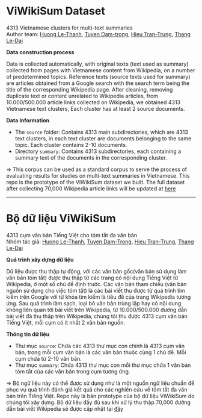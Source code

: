 # ViWikiSum Dataset
4313 Vietnamese clusters for multi-text summaries </br>
Author team: [Huong Le-Thanh](mailto:huonglt@soict.hust.edu.vn), [Tuyen Dam-trong](mailto:damtrongtuyen1999@gmail.com), [Hieu Tran-Trung](mailto:hieutt99@gmail.com), [Thang Le-Dai](mailto:thangld.bkhn@gmail.com)

**Data construction process**

Data is collected automatically, with original texts (text used as summary) collected from pages with Vietnamese content from Wikipedia, on a number of predetermined topics. Reference texts (source texts used for summary) are articles obtained from a Google search with the search term being the title of the corresponding Wikipedia page. After cleaning, removing duplicate text or content unrelated to Wikipedia articles, from 10.000/500.000 article links collected on Wikipedia, we obtained 4313 Vietnamese text clusters, Each cluster has at least 2 source documents.

**Data Information**
- The `source` folder: Contains 4313 main subdirectories, which are 4313 text clusters, in each text cluster are documents belonging to the same topic. Each cluster contains 2-10 documents.
- Directory `summary`: Contains 4313 subdirectories, each containing a summary text of the documents in the corresponding cluster.

=> This corpus can be used as a standard corpus to serve the process of evaluating results for studies on multi-text summaries in Vietnamese.
This repo is the prototype of the ViWikiSum dataset we built. The full dataset after collecting 70,000 Wikipedia article links will be updated at [here](LINK_DRIVE)

--------------

# Bộ dữ liệu ViWikiSum
4313 cụm văn bản Tiếng Việt cho tóm tắt đa văn bản </br>
Nhóm tác giả: [Huong Le-Thanh](mailto:huonglt@soict.hust.edu.vn), [Tuyen Dam-Trong](mailto:damtrongtuyen1999@gmail.com), [Hieu Tran-Trung](mailto:hieutt99@gmail.com), [Thang Le-Dai](mailto:thangld.bkhn@gmail.com) 

**Quá trình xây dựng dữ liệu**

Dữ liệu được thu thập tự động, với các văn bản gốc(văn bản sử dụng làm văn bản tóm tắt) được thu thập từ các trang có nội dung Tiếng Việt từ Wikipedia, ở một số chủ đề định trước. Các văn bản tham chiếu (văn bản nguồn sử dụng cho việc tóm tắt) là các bài viết thu được từ quá trình tìm kiếm trên Google với từ khóa tìm kiếm là tiêu đề của trang Wikipedia tương ứng. Sau quá trình làm sạch, loại bỏ văn bản trùng lặp hay có nội dung không liên quan tới bài viết trên Wikipedia, từ 10.000/500.000 đường dẫn bài viết đã thu thập trên Wikipedia, chúng tôi thu được 4313 cụm văn bản Tiếng Việt, mỗi cụm có ít nhất 2 văn bản nguồn.

**Thông tin dữ liệu**
- Thư mục `source`: Chứa các 4313 thư mục con chính là 4313 cụm văn bản, trong mỗi cụm văn bản là các văn bản thuộc cùng 1 chủ đề. Mỗi cụm chứa từ 2-10 văn bản.
- Thư mục `summary`: Chứa 4313 thư mục con mỗi thư mục chứa 1 văn bản tóm tắt của các văn bản trong cụm tương ứng.

=> Bộ ngữ liệu này có thể được sử dụng như là một nguồn ngữ liệu chuẩn để phục vụ quá trình đánh giá kết quả cho các nghiên cứu về tóm tắt đa văn bản trên Tiếng Việt.
Repo này là bản prototype của bộ dữ liệu ViWikiSum do chúng tôi xây dựng. Bộ dữ liệu đầy đủ sau khi xử lý thu thập 70,000 đường dẫn bài viết Wikipedia sẽ được cập nhật tại [đây](LINK_DRIVE)
